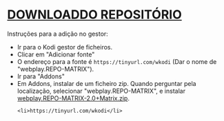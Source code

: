# <a href="webplay.REPO-MATRIX-2.0+Matrix.zip">DOWNLOADDO REPOSITÓRIO</a>

Instruções para a adição no gestor:


<p align="left">
  <ul>
    <li>Ir para o Kodi gestor de ficheiros.</li>
    <li>Clicar em "Adicionar fonte"</li>
    <li>O endereço para a fonte é <code>https://tinyurl.com/wkodi</code> (Dar o nome de "webplay.REPO-MATRIX").</li>
    <li>Ir para "Addons"</li>
    <li>Em Addons, instalar de um ficheiro zip. Quando perguntar pela localização, selecionar "webplay.REPO-MATRIX", e instalar <a href="webplay.REPO-MATRIX-2.0+Matrix.zip">webplay.REPO-MATRIX-2.0+Matrix.zip</a>.</li>
    
    <li>https://tinyurl.com/wkodi</li>
    
</ul>
                                                                       
</p>

